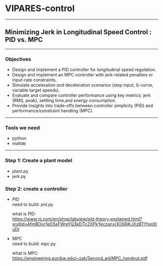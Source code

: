 # VIPARES-control
---
## Minimizing Jerk in Longitudinal Speed Control : PID vs. MPC
---
### Objectives
- Design and implement a PID controller for longitudinal speed regulation.
- Design and implement an MPC controller with jerk-related penalties or input-rate constraints.
- Simulate acceleration and deceleration scenarios (step input, S-curve, variable target speeds).
- Evaluate and compare controller performance using key metrics: jerk (RMS, peak), settling time,and energy consumption.
- Provide insights into trade-offs between controller simplicity (PID) and performance/constraint handling (MPC).
---
### Tools we need
- python
- matlab
  
---
### Step 1: Create a plant model
- plant.py
- jerk.py

### Step 2: create a controller
- PID  
  need to build: pid.py  
  
  what is PID:  
  https://www.ni.com/en/shop/labview/pid-theory-explained.html?srsltid=AfmBOor1eDSsFWreYQ3kElTcZXPkYeczanxj3OX8jKJXzBTlYpqStuDt
- MPC  
  need to build: mpc.py  
  
  what is MPC:  
  https://engineering.purdue.edu/~zak/Second_ed/MPC_handout.pdf


  
